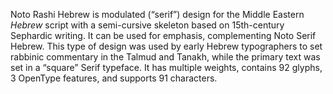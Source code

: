 Noto Rashi Hebrew is modulated (“serif”) design for the Middle Eastern _Hebrew_ script with a semi-cursive skeleton based on 15th-century Sephardic writing. It can be used for emphasis, complementing Noto Serif Hebrew. This type of design was used by early Hebrew typographers to set rabbinic commentary in the Talmud and Tanakh, while the primary text was set in a “square” Serif typeface. It has multiple weights, contains 92 glyphs, 3 OpenType features, and supports 91 characters.